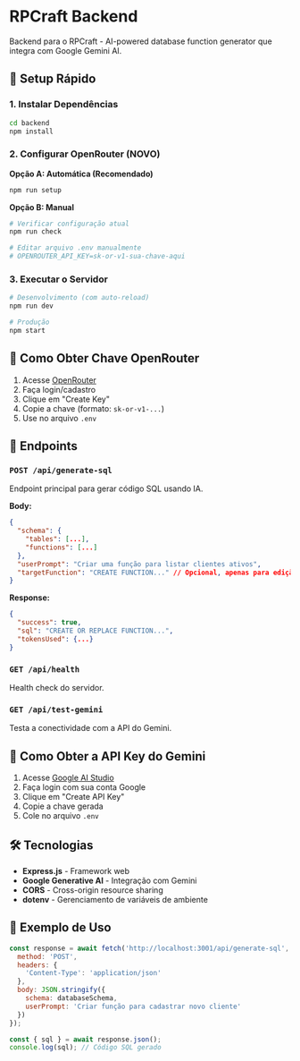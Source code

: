 # RPCraft Backend

Backend para o RPCraft - AI-powered database function generator que integra com Google Gemini AI.

## 🚀 Setup Rápido

### 1. Instalar Dependências
```bash
cd backend
npm install
```

### 2. Configurar OpenRouter (NOVO)
**Opção A: Automática (Recomendado)**
```bash
npm run setup
```

**Opção B: Manual**
```bash
# Verificar configuração atual
npm run check

# Editar arquivo .env manualmente
# OPENROUTER_API_KEY=sk-or-v1-sua-chave-aqui
```

### 3. Executar o Servidor
```bash
# Desenvolvimento (com auto-reload)
npm run dev

# Produção
npm start
```

## 🔑 Como Obter Chave OpenRouter

1. Acesse [OpenRouter](https://openrouter.ai/keys)
2. Faça login/cadastro
3. Clique em "Create Key"
4. Copie a chave (formato: `sk-or-v1-...`)
5. Use no arquivo `.env`

## 🔧 Endpoints

### `POST /api/generate-sql`
Endpoint principal para gerar código SQL usando IA.

**Body:**
```json
{
  "schema": {
    "tables": [...],
    "functions": [...]
  },
  "userPrompt": "Criar uma função para listar clientes ativos",
  "targetFunction": "CREATE FUNCTION..." // Opcional, apenas para edição
}
```

**Response:**
```json
{
  "success": true,
  "sql": "CREATE OR REPLACE FUNCTION...",
  "tokensUsed": {...}
}
```

### `GET /api/health`
Health check do servidor.

### `GET /api/test-gemini`
Testa a conectividade com a API do Gemini.

## 🤖 Como Obter a API Key do Gemini

1. Acesse [Google AI Studio](https://aistudio.google.com/app/apikey)
2. Faça login com sua conta Google
3. Clique em "Create API Key"
4. Copie a chave gerada
5. Cole no arquivo `.env`

## 🛠️ Tecnologias

- **Express.js** - Framework web
- **Google Generative AI** - Integração com Gemini
- **CORS** - Cross-origin resource sharing
- **dotenv** - Gerenciamento de variáveis de ambiente

## 📝 Exemplo de Uso

```javascript
const response = await fetch('http://localhost:3001/api/generate-sql', {
  method: 'POST',
  headers: {
    'Content-Type': 'application/json'
  },
  body: JSON.stringify({
    schema: databaseSchema,
    userPrompt: 'Criar função para cadastrar novo cliente'
  })
});

const { sql } = await response.json();
console.log(sql); // Código SQL gerado
``` 